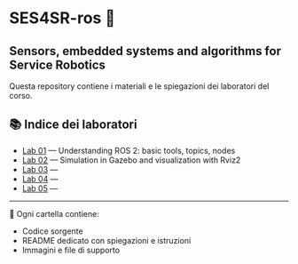 # SES4SR-ros 🤖

## Sensors, embedded systems and algorithms for Service Robotics 

Questa repository contiene i materiali e le spiegazioni dei laboratori del corso.

## 📚 Indice dei laboratori

- [Lab 01](./src/lab01_pkg/lab01_pkg/README.md) — Understanding ROS 2: basic tools, topics, nodes
- [Lab 02](./src/lab02_pkg/lab02_pkg/README.md) — Simulation in Gazebo and visualization with Rviz2
- [Lab 03](./src/lab03_pkg/lab03_pkg/README.md) — 
- [Lab 04](./src/lab04_pkg/lab04_pkg/README.md) — 
- [Lab 05](./src/lab05_pkg/lab05_pkg/README.md) — 

---

📌 Ogni cartella contiene:
- Codice sorgente
- README dedicato con spiegazioni e istruzioni
- Immagini e file di supporto
